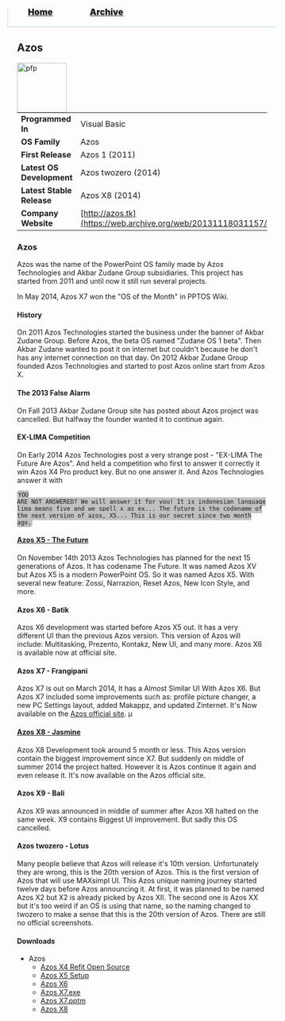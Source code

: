 <blockquote style="background: #0000;border-bottom: 1px solid #B2D2E1;height: 30px;margin: 0 -20px 20px;padding: 0px 20px 9px 40px;">
  <p style=""><a href="https://hexa-one.github.io/pptos-wiki/" style="font-size: 17px;font-weight: 900;font-style: normal;text-shadow: rgba(255,255,255,0.9) 0 1px 0;">Home</a>&nbsp;&nbsp;&nbsp;&nbsp;&nbsp;&nbsp;&nbsp;&nbsp;&nbsp;&nbsp;&nbsp;&nbsp;&nbsp;&nbsp;&nbsp;&nbsp;&nbsp;&nbsp;
    <a href="https://hexa-one.github.io/pptos-wiki/archive/" style="font-size: 17px;font-weight: 900;font-style: normal;text-shadow: rgba(255,255,255,0.9) 0 1px 0;">Archive</a>
  </p>
</blockquote>

## Azos

<a>
  <img align="left" height="100" alt="pfp" src="https://user-images.githubusercontent.com/58103738/133892596-de4e28c3-31c7-40d1-92f5-e08d74df7598.png" />
</a>

|                           |                               |
| ------------------------- | ----------------------------- |
| **Programmed In**         | Visual Basic                  |
| **OS Family**             | Azos                          |
| **First Release**         | Azos 1 (2011)                 |
| **Latest OS Development** | Azos twozero (2014)           |
| **Latest Stable Release** | Azos X8 (2014)                |
| **Company Website**       | [http://azos.tk](https://web.archive.org/web/20131118031157/http://azos.tk/)|

### Azos

Azos was the name of the PowerPoint OS family made by Azos Technologies and Akbar Zudane Group subsidiaries. This project has started from 2011 and until now it still run several projects.

In May 2014, Azos X7 won the "OS of the Month" in PPTOS Wiki. 

#### History

On 2011 Azos Technologies started the business under the banner of Akbar Zudane Group. Before Azos, the beta OS named "Zudane OS 1 beta". Then Akbar Zudane wanted to post it on internet but couldn't because he don't has any internet connection on that day. On 2012 Akbar Zudane Group founded Azos Technologies and started to post Azos online start from Azos X. 

#### The 2013 False Alarm

On Fall 2013 Akbar Zudane Group site has posted about Azos project was cancelled. But halfway the founder wanted it to continue again.  

#### EX-LIMA Competition

On Early 2014 Azos Technologies post a very strange post - "EX-LIMA The Future Are Azos". And held a competition who first to answer it correctly it win Azos X4 Pro product key. But no one answer it. And Azos Technologies answer it with 

<code style="background: #c1c1c1;border-radius: 5px;padding: 2px;">YOU ARE NOT ANSWERED? We will answer it for you! It is indonesian language lima means five and we spell x as ex... The future is the codename of the next version of azos, X5... This is our secret since two month ago.</code>

#### [Azos X5 - The Future](https://hexa-one.github.io/pptos-wiki/wiki/Azos/Azos_X5)

On November 14th 2013 Azos Technologies has planned for the next 15 generations of Azos. It has codename The Future. It was named Azos XV but Azos X5 is a modern PowerPoint OS. So it was named Azos X5. With several new feature: Zossi, Narrazion, Reset Azos, New Icon Style, and more.

#### Azos X6 - Batik

Azos X6 development was started before Azos X5 out. It has a very different UI than the previous Azos version. This version of Azos will include: Multitasking, Prezento, Kontakz, New UI, and many more. Azos X6 is available now at official site. 

#### Azos X7 - Frangipani

Azos X7 is out on March 2014, It has a Almost Similar UI With Azos X6. But Azos X7 included some improvements such as: profile picture changer, a new PC Settings layout, added Makappz, and updated Zinternet. It's Now available on the [Azos official site](https://web.archive.org/web/20141219222722/http://azos.weebly.com/). µ

#### [Azos X8 - Jasmine](https://hexa-one.github.io/pptos-wiki/wiki/Azos/Azos_X8)

Azos X8 Development took around 5 month or less. This Azos version contain the biggest improvement since X7. But suddenly on middle of summer 2014 the project halted. However it is Azos continue it again and even release it. It's now available on the Azos official site. 

#### Azos X9 - Bali

Azos X9 was announced in middle of summer after Azos X8 halted on the same week. X9 contains Biggest UI improvement. But sadly this OS cancelled. 


#### Azos twozero - Lotus

Many people believe that Azos will release it's 10th version. Unfortunately they are wrong, this is the 20th version of Azos. This is the first version of Azos that will use MAXsimpl UI. This Azos unique naming journey started twelve days before Azos announcing it. At first, it was planned to be named Azos X2 but X2 is already picked by Azos XII. The second one is Azos XX but it's too weird if an OS is using that name, so the naming changed to twozero to make a sense that this is the 20th version of Azos. There are still no official screenshots.

#### Downloads

- Azos
  - [Azos X4 Refit Open Source](https://archive.org/download/pptoswiki_archive_14_09_2021/pptoswiki_archive_14_09_2021.zip/Azos%2FAzos%20X4%20Refit%20Open%20Source.pptm)
  - [Azos X5 Setup](https://archive.org/download/pptoswiki_archive_14_09_2021/pptoswiki_archive_14_09_2021.zip/Azos%2FAzos%20X5%20Setup.exe)
  - [Azos X6](https://archive.org/download/pptoswiki_archive_14_09_2021/pptoswiki_archive_14_09_2021.zip/Azos%2FAzos%20X6.exe)
  - [Azos X7.exe](https://archive.org/download/pptoswiki_archive_14_09_2021/pptoswiki_archive_14_09_2021.zip/Azos%2FAzos%20X7.exe)
  - [Azos X7.pptm](https://archive.org/download/pptoswiki_archive_14_09_2021/pptoswiki_archive_14_09_2021.zip/Azos%2FAzos%20X7.ppsm)
  - [Azos X8](https://archive.org/download/pptoswiki_archive_14_09_2021/pptoswiki_archive_14_09_2021.zip/Azos%2FAzos%20X8.exe)

<body style="background-image: url(https://raw.githubusercontent.com/hexa-one/pptos-wiki/gh-pages/assets/background/background.png);background-repeat: no-repeat;background-attachment: fixed;background-size: cover;">